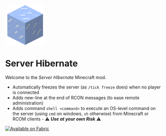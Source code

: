 ![Icon](./src/main/resources/assets/icon.png)
# Server Hibernate
Welcome to the *Server Hibernate* Minecraft mod.

- Automatically freezes the server (as `/tick freeze` does) when no player is connected
- Adds new-line at the end of RCON messages (to ease remote administration)
- Adds command `shell <command>` to execute an OS-level command on the server (using `cmd` on windows, `sh` otherwise) from Minecraft or RCOM clients - ⚠️ ***Use at your own Risk*** ⚠️


<a href="https://fabricmc.net/"><img src="https://camo.githubusercontent.com/607921ac1756cf04710d06279fbf9f934b3b3f6435ac29d408a12bf4c2015b1b/68747470733a2f2f63646e2e6a7364656c6976722e6e65742f6e706d2f40696e746572677261762f646576696e732d62616467657340332f6173736574732f636f7a792f737570706f727465642f6661627269635f3634682e706e67" alt="Available on Fabric" width="200"></a>           
